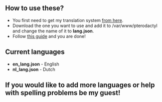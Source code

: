 ## How to use these?

* You first need to get my translation system [from here](https://github.com/yesBad/pterodactyl-custom-translations/tree/system).
* Download the one you want to use and add it to /var/www/pterodactyl and change the name of it to **lang.json**.
* Follow [this guide](https://pterodactyl.io/community/customization/panel.html) and you are done!

## Current languages

* **en_lang.json** - English
* **nl_lang.json** - Dutch

## If you would like to add more languages or help with spelling problems be my guest!
